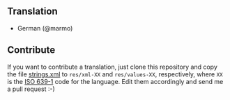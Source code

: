 Translation
------------

  * German (@marmo)

Contribute
----------

If you want to contribute a translation, just clone this repository and copy
the file [strings.xml](app/src/main/res/values/strings.xml) to `res/xml-XX` and `res/values-XX`,
respectively, where `XX` is the [ISO 639-1](http://en.wikipedia.org/wiki/ISO_639-1)
code for the language. Edit them accordingly and send me a pull request :-)